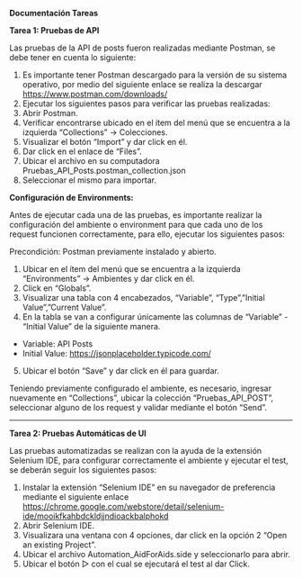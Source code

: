 **Documentación Tareas**

**Tarea 1: Pruebas de API**

Las pruebas de la API de posts fueron realizadas mediante Postman, se debe tener en cuenta lo siguiente:

1.	Es importante tener Postman descargado para la versión de su sistema operativo, por medio del siguiente enlace se realiza la descargar https://www.postman.com/downloads/ 
2.	Ejecutar los siguientes pasos para verificar las pruebas realizadas:
1.	Abrir Postman.
2.	Verificar encontrarse ubicado en el ítem del menú que se encuentra a la izquierda “Collections” -> Colecciones.
3.	Visualizar el botón “Import” y dar click en él.
4.	Dar click en el enlace de “Files”.
5.	Ubicar el archivo en su computadora Pruebas_API_Posts.postman_collection.json
6.	Seleccionar el mismo para importar.

**Configuración de Environments:**

Antes de ejecutar cada una de las pruebas, es importante realizar la configuración del ambiente o environment para que cada uno de los request funcionen correctamente, para ello, ejecutar los siguientes pasos:

Precondición: Postman previamente instalado y abierto.

1.	Ubicar en el ítem del menú que se encuentra a la izquierda “Environments” -> Ambientes y dar click en él.
2.	Click en “Globals”.
3.	Visualizar una tabla con 4 encabezados, “Variable”, “Type”,”Initial Value”,”Current Value”.
4.	En la tabla se van a configurar únicamente las columnas de “Variable” - “Initial Value” de la siguiente manera.
-	Variable: API Posts
-	Initial Value: https://jsonplaceholder.typicode.com/
5.	Ubicar el botón “Save” y dar click en él para guardar.

Teniendo previamente configurado el ambiente, es necesario, ingresar nuevamente en “Collections”, ubicar la colección “Pruebas_API_POST”, seleccionar alguno de los request y validar mediante el botón “Send”.

---

**Tarea 2: Pruebas Automáticas de UI**

Las pruebas automatizadas se realizan con la ayuda de la extensión Selenium IDE, para configurar correctamente el ambiente y ejecutar el test, se deberán seguir los siguientes pasos:

1.	Instalar la extensión “Selenium IDE” en su navegador de preferencia mediante el siguiente enlace https://chrome.google.com/webstore/detail/selenium-ide/mooikfkahbdckldjjndioackbalphokd 
2.	Abrir Selenium IDE.
3.	Visualizara una ventana con 4 opciones, dar click en la opción 2 “Open an existing Project”.
4.	Ubicar el archivo Automation_AidForAids.side y seleccionarlo para abrir.
5.	Ubicar el botón ▷ con el cual se ejecutará el test al dar Click.

